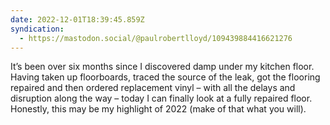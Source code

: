```yaml
---
date: 2022-12-01T18:39:45.859Z
syndication:
  - https://mastodon.social/@paulrobertlloyd/109439884416621276
---
```


It’s been over six months since I discovered damp under my kitchen floor. Having taken up floorboards, traced the source of the leak, got the flooring repaired and then ordered replacement vinyl – with all the delays and disruption along the way – today I can finally look at a fully repaired floor. Honestly, this may be my highlight of 2022 (make of that what you will).
